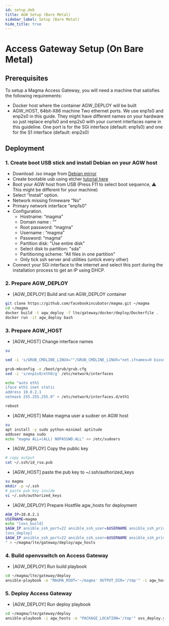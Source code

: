 ```yaml
---
id: setup_deb
title: AGW Setup (Bare Metal)
sidebar_label: Setup (Bare Metal)
hide_title: true
---
```

# Access Gateway Setup (On Bare Metal)
## Prerequisites

To setup a Magma Access Gateway, you will need a machine that
satisfies the following requirements:


- Docker host where the container AGW_DEPLOY will be built
- AGW_HOST, 64bit-X86 machine
  Two ethernet ports. We use enp1s0 and enp2s0 in this guide. They might have different names on your hardware so just replace enp1s0 and enp2s0 with your current interfaces name in this guideline.
  One port is for the SGi interface (default: enp1s0) and one for the S1 interface (default: enp2s0)

## Deployment
### 1. Create boot USB stick and install Debian on your AGW host

- Download .iso image from [Debian mirror](http://cdimage.debian.org/mirror/cdimage/archive/9.9.0/amd64/iso-cd/debian-9.9.0-amd64-netinst.iso)
- Create bootable usb using etcher [tutorial here](https://tutorials.ubuntu.com/tutorial/tutorial-create-a-usb-stick-on-macos#0)
- Boot your AGW host from USB (Press F11 to select boot sequence, :warning: This might be different for your machine)
- Select “Install” option.
- Network missing firmeware "No"
- Primary network interface "enp1s0"
- Configuration.
  * Hostname: “magma”
  * Domain name : “”
  * Root password: “magma”
  * Username : “magma”
  * Password: “magma”
  * Partition disk: "Use entire disk"
  * Select disk to partition: "sda"
  * Partitioning scheme: "All files in one partition"
  * Only tick ssh server and utilities (untick every other)
- Connect your SGi interface to the internet and select this port during the installation process to get an IP using DHCP.

### 2. Prepare AGW_DEPLOY
- [AGW_DEPLOY] Build and run AGW_DEPLOY container

```bash
git clone https://github.com/facebookincubator/magma.git ~/magma  
cd ~/magma
docker build -t agw_deploy -f lte/gateway/docker/deploy/Dockerfile .
docker run -it agw_deploy bash
```

### 3. Prepare AGW_HOST
- [AGW_HOST] Change interface names

```bash
su

sed -i 's/GRUB_CMDLINE_LINUX=""/GRUB_CMDLINE_LINUX="net.ifnames=0 biosdevname=0"/g' /etc/default/grub

grub-mkconfig -o /boot/grub/grub.cfg
sed -i 's/enp1s0/eth0/g' /etc/network/interfaces

echo "auto eth1
iface eth1 inet static
address 10.0.2.1
netmask 255.255.255.0" > /etc/network/interfaces.d/eth1

reboot
```

- [AGW_HOST] Make magma user a sudoer on AGW host

```bash
su
apt install -y sudo python-minimal aptitude
adduser magma sudo
echo "magma ALL=(ALL) NOPASSWD:ALL" >> /etc/sudoers
```

- [AGW_DEPLOY] Copy the public key

``` bash
# copy output
cat ~/.ssh/id_rsa.pub
```

- [AGW_HOST] paste the pub key to ~/.ssh/authorized_keys

```bash
su magma
mkdir -p ~/.ssh
# paste pub key inside
vi ~/.ssh/authorized_keys     
```

- [AGW_DEPLOY] Prepare Hostfile agw_hosts for deployment

``` bash
AGW_IP=10.0.2.1
USERNAME=magma
echo "[ovs_build]
$AGW_IP ansible_ssh_port=22 ansible_ssh_user=$USERNAME ansible_ssh_private_key_file=~/.ssh/id_rsa
[ovs_deploy]
$AGW_IP ansible_ssh_port=22 ansible_ssh_user=$USERNAME ansible_ssh_private_key_file=~/.ssh/id_rsa
" > ~/magma/lte/gateway/deploy/agw_hosts
```


### 4. Build openvswitch on Access Gateway
- [AGW_DEPLOY] Run build playbook

``` bash
cd ~/magma/lte/gateway/deploy
ansible-playbook -e "MAGMA_ROOT='~/magma' OUTPUT_DIR='/tmp'" -i agw_hosts ovs_build.yml
```

### 5. Deploy Access Gateway
- [AGW_DEPLOY] Run deploy playbook

``` bash
cd ~/magma/lte/gateway/deploy
ansible-playbook -i agw_hosts -e "PACKAGE_LOCATION='/tmp'" ovs_deploy.yml
```
